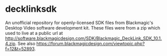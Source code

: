 # decklinksdk
An unofficial repository for openly-licensed SDK files from Blackmagic's Desktop Video software development kit. These files were from a zip which used to live at a public url at http://software.blackmagicdesign.com/SDK/Blackmagic_DeckLink_SDK_10.1.4.zip. See also https://forum.blackmagicdesign.com/viewtopic.php?f=12&t=52893.

